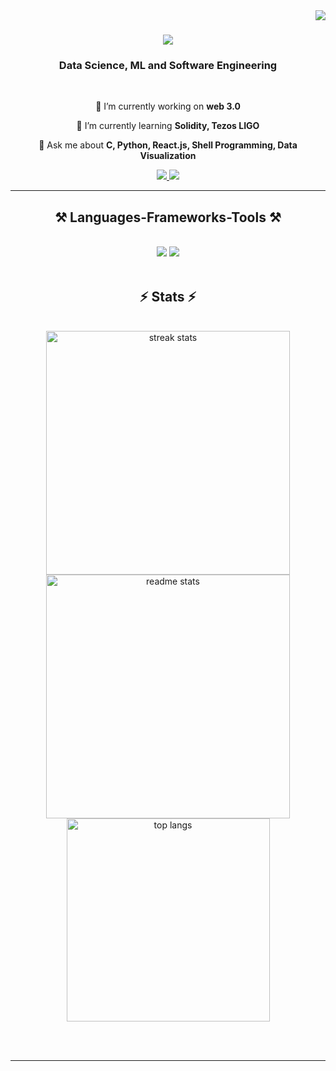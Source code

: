 <img align="right" src="https://visitor-badge.laobi.icu/badge?page_id=JesseAger.JesseAger" />

<h1 align="center">
    <img src="https://readme-typing-svg.herokuapp.com/?font=Righteous&size=35&center=true&vCenter=true&width=500&height=70&duration=4000&lines=Hi+There!+👋;+I'm+Jesse+Ager!;" />
</h1>

<h3 align="center">Data Science, ML and Software Engineering</h3>

<br/>

<div align="center">
 
 🔭 I’m currently working on **web 3.0**
 
 🌱 I’m currently learning **Solidity, Tezos LIGO**

💬 Ask me about **C, Python, React.js, Shell Programming, Data Visualization**


 </div>
 
<div align="center"> 
  <a href="mailto:agerjesse6@gmail.com">
    <img src="https://img.shields.io/badge/Gmail-333333?style=for-the-badge&logo=gmail&logoColor=red" />
  </a>
  <a href="https://www.linkedin.com/in/jesse-ager-b638712a5?lipi=urn%3Ali%3Apage%3Ad_flagship3_profile_view_base_contact_details%3BTHa3kjdhRImfAYHJZQs5AA%3D%3D" target="_blank">
    <img src="https://img.shields.io/badge/LinkedIn-0077B5?style=for-the-badge&logo=linkedin&logoColor=white" target="_blank" />
  </a>

</div>

 <hr/>
 
<h2 align="center">⚒️ Languages-Frameworks-Tools ⚒️</h2>
<br/>
<div align="center">
    <img src="https://skillicons.dev/icons?i=c,react,bootstrap,html,css,vscode,github,git,r" />
    <img src="https://skillicons.dev/icons?i=nodejs,python,javascript,typescript,express,mysql" /><br>
</div>

<br/>
<h2 align="center">⚡ Stats ⚡</h2>
<br>
<div align=center>
  <img width=390 src="https://github-readme-streak-stats.herokuapp.com/?user=JesseAger&count_private=true&theme=react&border_radius=10" alt="streak stats"/>
  <img width=390 src="https://github-readme-stats.vercel.app/api?username=JesseAger&count_private=true&show_icons=true&theme=react&border_radius=10" alt="readme stats" />
  <br/>
  <img width=325 align="center" src="https://github-readme-stats.vercel.app/api/top-langs/?username=JesseAger&hide=HTML&langs_count=8&layout=compact&theme=react&border_radius=10&size_weight=0.5&count_weight=0.5&exclude_repo=github-readme-stats" alt="top langs" />
</div>

<br/><br/>

<hr/>

<br/>


<br/>


